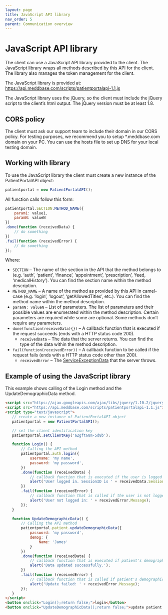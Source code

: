 ```yaml
---
layout: page
title: JavaScript API library
nav_order: 5
parent: Communication overview
---
```


# JavaScript API library
The client can use a JavaScript API library provided to the client. The JavaScript library wraps all methods described by this API for the client. The library also manages the token management for the client.

The JavaScript library is provided at: <https://api.meddbase.com/scripts/patientportalapi-1.1.js>

The JavaScript library uses the jQuery, so the client must include the jQuery script to the client’s html output. The jQuery version must be at least 1.8.

## CORS policy

The client must ask our support team to include their domain in our CORS policy. For testing purposes, we recommend you to setup \*.meddbase.com domain on your PC. You can use the hosts file to set up DNS for your local testing domain.

## Working with library

To use the JavaScript library the client must create a new instance of the PatientPortalAPI object:

```javascript
patientportal = new PatientPortalAPI();
```

All function calls follow this form:

```javascript
patientportal.SECTION.METHOD_NAME({
    param1: value1,
    paramN: valueN
})
.done(function (receivedData) {
    // do something
})
.fail(function (receivedError) {
    // do something
});
```

Where:

- `SECTION` – The name of the section in the API that the method belongs to (e.g. ‘auth’, ‘patient’, ‘finance’, ‘appointment’, ‘prescription’, ‘feed, ‘medicalHistory’). You can find the section name within the method description.
- `METHOD_NAME` – A name of the method as provided by this API in camel-case (e.g. ‘login’, ‘logout’, ‘getAllowedTitles’, etc.). You can find the method name within the method description.
- `paramN: valueN` – List of parameters. The list of parameters and their possible values are enumerated within the method description. Certain parameters are required while some are optional. Some methods don’t require any parameters.
- `done(function(receiveData){})` – A callback function that is executed if the request succeeds (ends with a HTTP status code 200).
  - `receivedData` – The data that the server returns. You can find the type of the data within the method description.
- `fail(function(receivedError))` – A callback function to be called if the request fails (ends with a HTTP status code other than 200).
  - `receivedError` – The [ServiceExceptionData](../objects-and-data-types/serviceexceptiondata) that the server throws.

## Example of using the JavaScript library

This example shows calling of the Login method and the UpdateDemographicData method.

```html
<script src="https://ajax.googleapis.com/ajax/libs/jquery/1.10.2/jquery.min.js"></script>
<script src="https://api.meddbase.com/scripts/patientportalapi-1.1.js"></script>
<script type="text/javascript">
   // create a new instance of PatientPortalAPI object
   patientportal = new PatientPortalAPI();

   // set the client identification key
   patientportal.setClientKey('a2gft68m-5d8b');

   function Login() {
       // Calling the API method
       patientportal.auth.login({
           username: 'my name',
           password: 'my password',
       })
       .done(function (receivedData) {
           // callback function that is executed if the user is logged in successfully
           alert('User logged in. SessionID is ' + receivedData.SessionID);
       })
       .fail(function (receivedError) {
           // callback function that is called if the user is not logged in
           alert('User not logged in: ' + receivedError.Message);
       });
   }

   function UpdateDemographicData() {
       // Calling the API method
       patientportal.patient.updateDemographicData({
           password: 'my password',
           demog: {
               Name: 'James'
           }
       })
       .done(function (receivedData) {
           // callback function that is executed if patient's demographic data was updated
           alert('Data updated successfully.');
       })
       .fail(function (receivedError) {
           // callback function that is called if patient's demographic data wasn't updated
           alert('Update failed: ' + receivedError.Message);
       });
   }
</script>
<button onclick="Login();return false;">login</button>
<button onclick="UpdateDemographicData();return false;">update patient's data</button>
```
